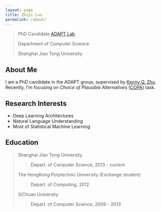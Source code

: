```yaml
---
layout: page
title: Zhiyi Luo
permalink: /about/
---
```


> PhD Candidate [ADAPT Lab](http://adapt.seiee.sjtu.edu.cn/)
>
> Department of Computer Science
>
> Shanghai Jiao Tong University

About Me
--------------
I am a PhD candidate in the ADAPT group, supervised by [Kenny Q. Zhu](http://www.cs.sjtu.edu.cn/~kzhu/). Recently, I'm focusing on *Choice of Plausible Alternatives* ([COPA](http://people.ict.usc.edu/~gordon/copa.html)) task.

Research Interests
-------------
* Deep Learning Architectures
* Natural Language Understanding
* Most of Statistical Machine Learning

Education
----------------
> Shanghai Jiao Tong University
>> Depart. of Computer Science, 2013 - current
>
> The HongKong Polytechnic University (Exchange student)
>> Depart. of Computing, 2012
>
> SiChuan University
>> Depart. of Computer Science, 2009 - 2013


